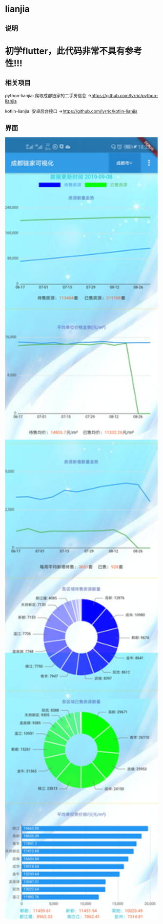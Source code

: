 # lianjia

## 说明
# 初学flutter，此代码非常不具有参考性!!!
## 相关项目
python-lianjia: 爬取成都链家的二手房信息 ->https://github.com/lyrric/python-lianjia

kotlin-lianjia: 安卓后台接口 ->https://github.com/lyrric/kotlin-lianjia

## 界面
<img src="https://github.com/lyrric/flutter-lianjia/blob/master/images/Screenshot_20190909_182212_com.github.lyrric.lian.jpg"  width="500" >
